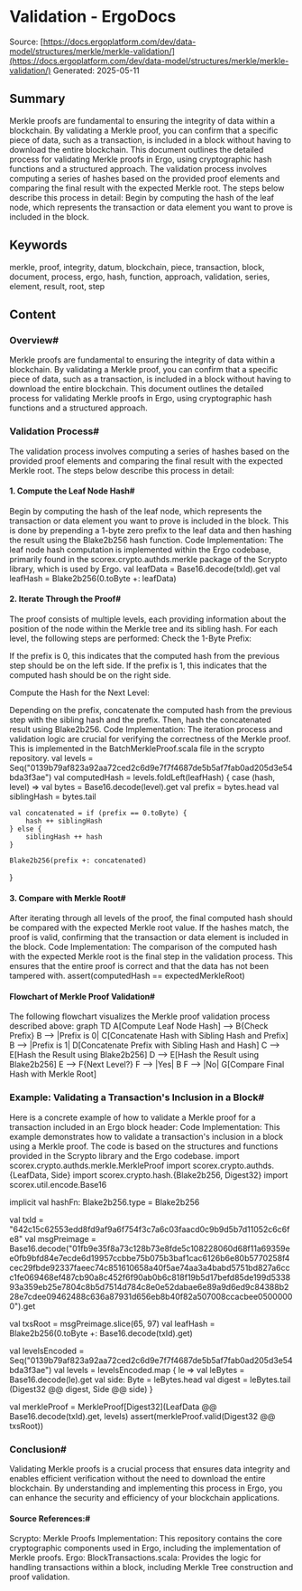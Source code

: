 # Validation - ErgoDocs
Source: [https://docs.ergoplatform.com/dev/data-model/structures/merkle/merkle-validation/](https://docs.ergoplatform.com/dev/data-model/structures/merkle/merkle-validation/)
Generated: 2025-05-11

## Summary
Merkle proofs are fundamental to ensuring the integrity of data within a blockchain. By validating a Merkle proof, you can confirm that a specific piece of data, such as a transaction, is included in a block without having to download the entire blockchain. This document outlines the detailed process for validating Merkle proofs in Ergo, using cryptographic hash functions and a structured approach. The validation process involves computing a series of hashes based on the provided proof elements and comparing the final result with the expected Merkle root. The steps below describe this process in detail: Begin by computing the hash of the leaf node, which represents the transaction or data element you want to prove is included in the block.

## Keywords
merkle, proof, integrity, datum, blockchain, piece, transaction, block, document, process, ergo, hash, function, approach, validation, series, element, result, root, step

## Content
### Overview#
Merkle proofs are fundamental to ensuring the integrity of data within a blockchain. By validating a Merkle proof, you can confirm that a specific piece of data, such as a transaction, is included in a block without having to download the entire blockchain. This document outlines the detailed process for validating Merkle proofs in Ergo, using cryptographic hash functions and a structured approach.

### Validation Process#
The validation process involves computing a series of hashes based on the provided proof elements and comparing the final result with the expected Merkle root. The steps below describe this process in detail:

#### 1. Compute the Leaf Node Hash#
Begin by computing the hash of the leaf node, which represents the transaction or data element you want to prove is included in the block. This is done by prepending a 1-byte zero prefix to the leaf data and then hashing the result using the Blake2b256 hash function.
Code Implementation: The leaf node hash computation is implemented within the Ergo codebase, primarily found in the scorex.crypto.authds.merkle package of the Scrypto library, which is used by Ergo.
val leafData = Base16.decode(txId).get
val leafHash = Blake2b256(0.toByte +: leafData)

#### 2. Iterate Through the Proof#
The proof consists of multiple levels, each providing information about the position of the node within the Merkle tree and its sibling hash. For each level, the following steps are performed:
Check the 1-Byte Prefix:

If the prefix is 0, this indicates that the computed hash from the previous step should be on the left side.
If the prefix is 1, this indicates that the computed hash should be on the right side.



Compute the Hash for the Next Level:

Depending on the prefix, concatenate the computed hash from the previous step with the sibling hash and the prefix. Then, hash the concatenated result using Blake2b256.
Code Implementation: The iteration process and validation logic are crucial for verifying the correctness of the Merkle proof. This is implemented in the BatchMerkleProof.scala file in the scrypto repository.
val levels = Seq("0139b79af823a92aa72ced2c6d9e7f7f4687de5b5af7fab0ad205d3e54bda3f3ae")
val computedHash = levels.foldLeft(leafHash) { case (hash, level) =>
    val bytes = Base16.decode(level).get
    val prefix = bytes.head
    val siblingHash = bytes.tail

    val concatenated = if (prefix == 0.toByte) {
        hash ++ siblingHash
    } else {
        siblingHash ++ hash
    }

    Blake2b256(prefix +: concatenated)
}

#### 3. Compare with Merkle Root#
After iterating through all levels of the proof, the final computed hash should be compared with the expected Merkle root value. If the hashes match, the proof is valid, confirming that the transaction or data element is included in the block.
Code Implementation: The comparison of the computed hash with the expected Merkle root is the final step in the validation process. This ensures that the entire proof is correct and that the data has not been tampered with.
assert(computedHash == expectedMerkleRoot)

#### Flowchart of Merkle Proof Validation#
The following flowchart visualizes the Merkle proof validation process described above:
graph TD
        A[Compute Leaf Node Hash] --> B{Check Prefix}
        B --> |Prefix is 0| C[Concatenate Hash with Sibling Hash and Prefix]
        B --> |Prefix is 1| D[Concatenate Prefix with Sibling Hash and Hash]
        C --> E[Hash the Result using Blake2b256]
        D --> E[Hash the Result using Blake2b256]
        E --> F{Next Level?}
        F --> |Yes| B
        F --> |No| G[Compare Final Hash with Merkle Root]

### Example: Validating a Transaction's Inclusion in a Block#
Here is a concrete example of how to validate a Merkle proof for a transaction included in an Ergo block header:
Code Implementation: This example demonstrates how to validate a transaction's inclusion in a block using a Merkle proof. The code is based on the structures and functions provided in the Scrypto library and the Ergo codebase.
import scorex.crypto.authds.merkle.MerkleProof
import scorex.crypto.authds.{LeafData, Side}
import scorex.crypto.hash.{Blake2b256, Digest32}
import scorex.util.encode.Base16

implicit val hashFn: Blake2b256.type = Blake2b256

val txId = "642c15c62553edd8fd9af9a6f754f3c7a6c03faacd0c9b9d5b7d11052c6c6fe8"
val msgPreimage = Base16.decode("01fb9e35f8a73c128b73e8fde5c108228060d68f11a69359ee0fb9bfd84e7ecde6d19957ccbbe75b075b3baf1cac6126b6e80b5770258f4cec29fbde92337faeec74c851610658a40f5ae74aa3a4babd5751bd827a6ccc1fe069468ef487cb90a8c452f6f90ab0b6c818f19b5d17befd85de199d533893a359eb25e7804c8b5d7514d784c8e0e52dabae6e89a9d6ed9c84388b228e7cdee09462488c636a87931d656eb8b40f82a507008ccacbee05000000").get

val txsRoot = msgPreimage.slice(65, 97)
val leafHash = Blake2b256(0.toByte +: Base16.decode(txId).get)

val levelsEncoded = Seq("0139b79af823a92aa72ced2c6d9e7f7f4687de5b5af7fab0ad205d3e54bda3f3ae")
val levels = levelsEncoded.map { le =>
    val leBytes = Base16.decode(le).get
    val side: Byte = leBytes.head
    val digest = leBytes.tail
    (Digest32 @@ digest, Side @@ side)
}

val merkleProof = MerkleProof[Digest32](LeafData @@ Base16.decode(txId).get, levels)
assert(merkleProof.valid(Digest32 @@ txsRoot))

### Conclusion#
Validating Merkle proofs is a crucial process that ensures data integrity and enables efficient verification without the need to download the entire blockchain. By understanding and implementing this process in Ergo, you can enhance the security and efficiency of your blockchain applications.

#### Source References:#
Scrypto: Merkle Proofs Implementation: This repository contains the core cryptographic components used in Ergo, including the implementation of Merkle proofs.
Ergo: BlockTransactions.scala: Provides the logic for handling transactions within a block, including Merkle Tree construction and proof validation.
